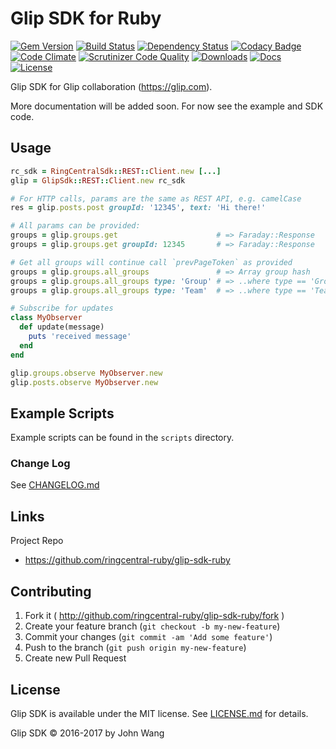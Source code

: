 Glip SDK for Ruby
=================

[![Gem Version][gem-version-svg]][gem-version-url]
[![Build Status][build-status-svg]][build-status-url]
[![Dependency Status][dependency-status-svg]][dependency-status-url]
[![Codacy Badge][codacy-svg]][codacy-url]
[![Code Climate][codeclimate-status-svg]][codeclimate-status-url]
[![Scrutinizer Code Quality][scrutinizer-status-svg]][scrutinizer-status-url]
[![Downloads][downloads-svg]][downloads-url]
[![Docs][docs-rubydoc-svg]][docs-rubydoc-url]
[![License][license-svg]][license-url]

Glip SDK for Glip collaboration (https://glip.com).

More documentation will be added soon. For now see the example and SDK code.

## Usage

```ruby
rc_sdk = RingCentralSdk::REST::Client.new [...]
glip = GlipSdk::REST::Client.new rc_sdk

# For HTTP calls, params are the same as REST API, e.g. camelCase
res = glip.posts.post groupId: '12345', text: 'Hi there!'

# All params can be provided:
groups = glip.groups.get                      # => Faraday::Response
groups = glip.groups.get groupId: 12345       # => Faraday::Response

# Get all groups will continue call `prevPageToken` as provided
groups = glip.groups.all_groups               # => Array group hash
groups = glip.groups.all_groups type: 'Group' # => ..where type == 'Group'
groups = glip.groups.all_groups type: 'Team'  # => ..where type == 'Team'

# Subscribe for updates
class MyObserver
  def update(message)
    puts 'received message'
  end
end

glip.groups.observe MyObserver.new
glip.posts.observe MyObserver.new
```

## Example Scripts

Example scripts can be found in the `scripts` directory.

### Change Log

See [CHANGELOG.md](CHANGELOG.md)

## Links

Project Repo

* https://github.com/ringcentral-ruby/glip-sdk-ruby

## Contributing

1. Fork it ( http://github.com/ringcentral-ruby/glip-sdk-ruby/fork )
2. Create your feature branch (`git checkout -b my-new-feature`)
3. Commit your changes (`git commit -am 'Add some feature'`)
4. Push to the branch (`git push origin my-new-feature`)
5. Create new Pull Request

## License

Glip SDK is available under the MIT license. See [LICENSE.md](LICENSE.md) for details.

Glip SDK &copy; 2016-2017 by John Wang

 [gem-version-svg]: https://badge.fury.io/rb/glip_sdk.svg
 [gem-version-url]: http://badge.fury.io/rb/glip_sdk
 [downloads-svg]: http://ruby-gem-downloads-badge.herokuapp.com/glip_sdk
 [downloads-url]: https://rubygems.org/gems/glip_sdk
 [build-status-svg]: https://api.travis-ci.org/ringcentral-ruby/glip-sdk-ruby.svg?branch=master
 [build-status-url]: https://travis-ci.org/ringcentral-ruby/glip-sdk-ruby
 [coverage-status-svg]: https://coveralls.io/repos/ringcentral-ruby/glip-sdk-ruby/badge.svg?branch=master
 [coverage-status-url]: https://coveralls.io/r/ringcentral-ruby/glip-sdk-ruby?branch=master
 [dependency-status-svg]: https://gemnasium.com/ringcentral-ruby/glip-sdk-ruby.svg
 [dependency-status-url]: https://gemnasium.com/ringcentral-ruby/glip-sdk-ruby
 [codacy-svg]: https://api.codacy.com/project/badge/Grade/eb469b5958d04fd188c37a999ac3620d
 [codacy-url]: https://www.codacy.com/app/ringcentral-ruby/glip-sdk-ruby
 [codeclimate-status-svg]: https://codeclimate.com/github/ringcentral-ruby/glip-sdk-ruby/badges/gpa.svg
 [codeclimate-status-url]: https://codeclimate.com/github/ringcentral-ruby/glip-sdk-ruby
 [scrutinizer-status-svg]: https://scrutinizer-ci.com/g/ringcentral-ruby/glip-sdk-ruby/badges/quality-score.png?b=master
 [scrutinizer-status-url]: https://scrutinizer-ci.com/g/ringcentral-ruby/glip-sdk-ruby/?branch=master
 [docs-rubydoc-svg]: https://img.shields.io/badge/docs-rubydoc-blue.svg
 [docs-rubydoc-url]: http://www.rubydoc.info/gems/glip_sdk/
 [license-svg]: https://img.shields.io/badge/license-MIT-blue.svg
 [license-url]: https://github.com/ringcentral-ruby/glip-sdk-ruby/blob/master/LICENSE.md
 [chat-svg]: https://img.shields.io/badge/chat-on%20glip-orange.svg
 [chat-url]: https://glipped.herokuapp.com/
